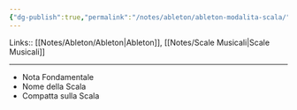 ```yaml
---
{"dg-publish":true,"permalink":"/notes/ableton/ableton-modalita-scala/","tags":["type/note"]}
---
```


Links:: [[Notes/Ableton/Ableton\|Ableton]], [[Notes/Scale Musicali\|Scale Musicali]]

---
- Nota Fondamentale
- Nome della Scala
- Compatta sulla Scala


